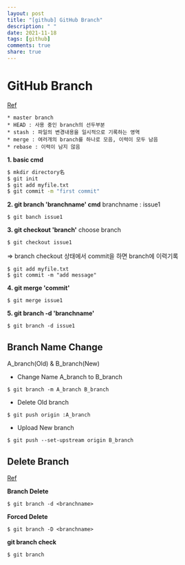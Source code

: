```yaml
---
layout: post
title: "[github] GitHub Branch"
description: " "
date: 2021-11-18
tags: [github]
comments: true
share: true
---
```




GitHub Branch
=========
[Ref][u]

[u]:https://backlog.com/git-tutorial/kr/stepup/stepup1_1.html
~~~~
* master branch
* HEAD : 사용 중인 branch의 선두부분
* stash : 파일의 변경내용을 일시적으로 기록하는 영역
* merge : 여러개의 branch를 하나로 모음, 이력이 모두 남음
* rebase : 이력이 남지 않음
~~~~~~

**1. basic cmd**
~~~~cmd
$ mkdir directory名
$ git init
$ git add myfile.txt
$ git commit -m "first commit"
~~~~

**2. git branch 'branchname' cmd**
branchname : issue1
~~~~
$ git banch issue1
~~~~

**3. git checkout 'branch'**
choose branch
~~~~
$ git checkout issue1
~~~~
⇒ branch checkout 상태에서 commit을 하면 branch에 이력기록
~~~~
$ git add myfile.txt
$ git commit -m "add message"
~~~~

**4. git merge 'commit'**
~~~~
$ git merge issue1
~~~~

**5. git branch -d 'branchname'**
~~~~
$ git branch -d issue1
~~~~

Branch Name Change
----
A_branch(Old) & B_branch(New)

* Change Name A_branch to B_branch
~~~~~
$ git branch -m A_branch B_branch
~~~~~
* Delete Old branch
~~~~~
$ git push origin :A_branch
~~~~~
* Upload New branch
~~~~~
$ git push --set-upstream origin B_branch
~~~~~

Delete Branch
------
[Ref](https://backlog.com/git-tutorial/kr/stepup/stepup2_5.html)

**Branch Delete**
~~~
$ git branch -d <branchname>
~~~
**Forced Delete**
~~~
$ git branch -D <branchname>
~~~

**git branch check**
~~~
$ git branch
~~~
